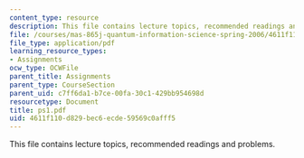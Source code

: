 ```yaml
---
content_type: resource
description: This file contains lecture topics, recommended readings and problems.
file: /courses/mas-865j-quantum-information-science-spring-2006/4611f110d829bec6ecde59569c0afff5_ps1.pdf
file_type: application/pdf
learning_resource_types:
- Assignments
ocw_type: OCWFile
parent_title: Assignments
parent_type: CourseSection
parent_uid: c7ff6da1-b7ce-00fa-30c1-429bb954698d
resourcetype: Document
title: ps1.pdf
uid: 4611f110-d829-bec6-ecde-59569c0afff5
---
```

This file contains lecture topics, recommended readings and problems.

